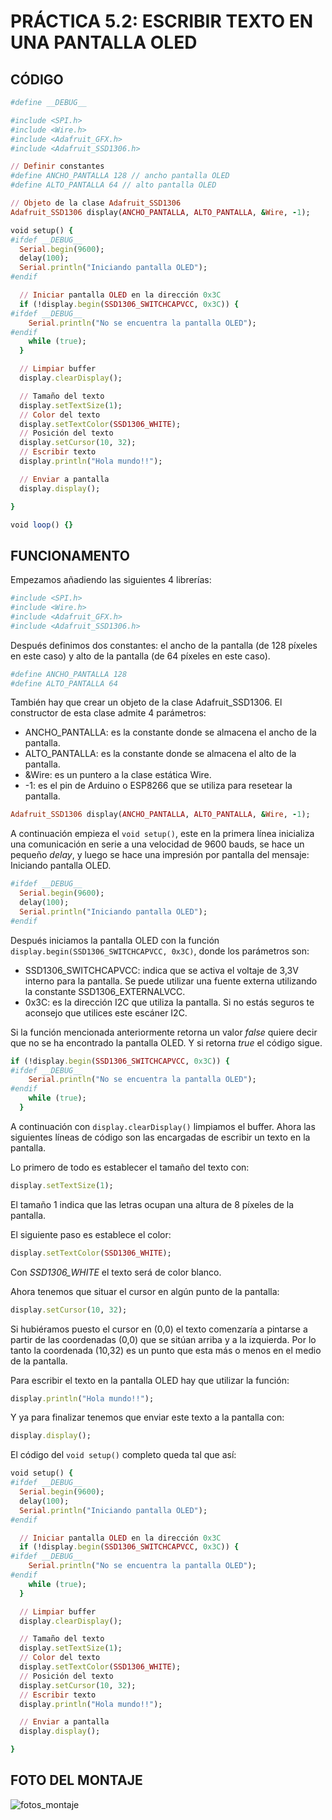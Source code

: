# PRÁCTICA 5.2: ESCRIBIR TEXTO EN UNA PANTALLA OLED

## CÓDIGO

```ruby
#define __DEBUG__

#include <SPI.h>
#include <Wire.h>
#include <Adafruit_GFX.h>
#include <Adafruit_SSD1306.h>

// Definir constantes
#define ANCHO_PANTALLA 128 // ancho pantalla OLED
#define ALTO_PANTALLA 64 // alto pantalla OLED

// Objeto de la clase Adafruit_SSD1306
Adafruit_SSD1306 display(ANCHO_PANTALLA, ALTO_PANTALLA, &Wire, -1);

void setup() {
#ifdef __DEBUG__
  Serial.begin(9600);
  delay(100);
  Serial.println("Iniciando pantalla OLED");
#endif

  // Iniciar pantalla OLED en la dirección 0x3C
  if (!display.begin(SSD1306_SWITCHCAPVCC, 0x3C)) {
#ifdef __DEBUG__
    Serial.println("No se encuentra la pantalla OLED");
#endif
    while (true);
  }

  // Limpiar buffer
  display.clearDisplay();

  // Tamaño del texto
  display.setTextSize(1);
  // Color del texto
  display.setTextColor(SSD1306_WHITE);
  // Posición del texto
  display.setCursor(10, 32);
  // Escribir texto
  display.println("Hola mundo!!");

  // Enviar a pantalla
  display.display();

}

void loop() {}
```

## FUNCIONAMENTO

Empezamos añadiendo las siguientes 4 librerías:

```ruby
#include <SPI.h>
#include <Wire.h>
#include <Adafruit_GFX.h>
#include <Adafruit_SSD1306.h>
```

Después definimos dos constantes: el ancho de la pantalla (de 128 píxeles en este caso) y alto de la pantalla (de 64 píxeles en este caso).

```ruby
#define ANCHO_PANTALLA 128 
#define ALTO_PANTALLA 64 
```

También hay que crear un objeto de la clase Adafruit_SSD1306. El constructor de esta clase admite 4 parámetros:

- ANCHO_PANTALLA: es la constante donde se almacena el ancho de la pantalla.
- ALTO_PANTALLA: es la constante donde se almacena el alto de la pantalla.
- &Wire: es un puntero a la clase estática Wire.
- -1: es el pin de Arduino o ESP8266 que se utiliza para resetear la pantalla.

```ruby
Adafruit_SSD1306 display(ANCHO_PANTALLA, ALTO_PANTALLA, &Wire, -1);
```

A continuación empieza el `void setup()`, este en la primera línea inicializa una comunicación en serie a una velocidad de 9600 bauds, se hace un pequeño *delay*, y luego se hace una impresión por pantalla del mensaje: Iniciando pantalla OLED. 

```ruby
#ifdef __DEBUG__
  Serial.begin(9600);
  delay(100);
  Serial.println("Iniciando pantalla OLED");
#endif
```

Después iniciamos la pantalla OLED con la función `display.begin(SSD1306_SWITCHCAPVCC, 0x3C)`, donde los parámetros son:

- SSD1306_SWITCHCAPVCC: indica que se activa el voltaje de 3,3V interno para la pantalla. Se puede utilizar una fuente externa utilizando la constante SSD1306_EXTERNALVCC.
- 0x3C: es la dirección I2C que utiliza la pantalla. Si no estás seguros te aconsejo que utilices este escáner I2C.

Si la función mencionada anteriormente retorna un valor *false* quiere decir que no se ha encontrado la pantalla OLED. Y si retorna *true* el código sigue.

```ruby
if (!display.begin(SSD1306_SWITCHCAPVCC, 0x3C)) {
#ifdef __DEBUG__
    Serial.println("No se encuentra la pantalla OLED");
#endif
    while (true);
  }
```


A continuación con `display.clearDisplay()` limpiamos el buffer. Ahora las siguientes líneas de código son las encargadas de escribir un texto en la pantalla.

Lo primero de todo es establecer el tamaño del texto con:

```ruby
display.setTextSize(1);
```

El tamaño 1 indica que las letras ocupan una altura de 8 píxeles de la pantalla. 

El siguiente paso es establece el color:

```ruby
display.setTextColor(SSD1306_WHITE);
```

Con *SSD1306_WHITE* el texto será de color blanco.

Ahora tenemos que situar el cursor en algún punto de la pantalla:

```ruby
display.setCursor(10, 32);
```

Si hubiéramos puesto el cursor en (0,0) el texto comenzaría a pintarse a partir de las coordenadas (0,0) que se sitúan arriba y a la izquierda. Por lo tanto la coordenada (10,32) es un punto que esta más o menos en el medio de la pantalla.

Para escribir el texto en la pantalla OLED hay que utilizar la función:

```ruby
display.println("Hola mundo!!");
```

Y ya para finalizar tenemos que enviar este texto a la pantalla con:

```ruby
display.display();
```

El código del `void setup()` completo queda tal que así:

```ruby
void setup() {
#ifdef __DEBUG__
  Serial.begin(9600);
  delay(100);
  Serial.println("Iniciando pantalla OLED");
#endif

  // Iniciar pantalla OLED en la dirección 0x3C
  if (!display.begin(SSD1306_SWITCHCAPVCC, 0x3C)) {
#ifdef __DEBUG__
    Serial.println("No se encuentra la pantalla OLED");
#endif
    while (true);
  }

  // Limpiar buffer
  display.clearDisplay();

  // Tamaño del texto
  display.setTextSize(1);
  // Color del texto
  display.setTextColor(SSD1306_WHITE);
  // Posición del texto
  display.setCursor(10, 32);
  // Escribir texto
  display.println("Hola mundo!!");

  // Enviar a pantalla
  display.display();

}
```

## FOTO DEL MONTAJE

![fotos_montaje](https://i.ibb.co/S640HPM/IMG-20210605-080324.jpg)
